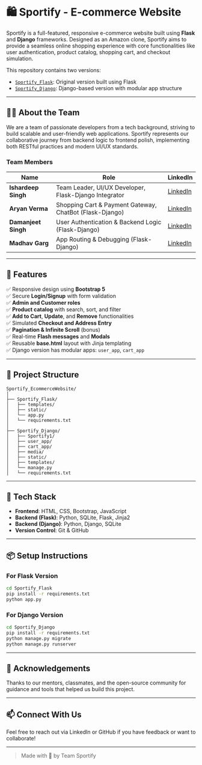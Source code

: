 
# 🛍️ Sportify - E-commerce Website

Sportify is a full-featured, responsive e-commerce website built using **Flask** and **Django** frameworks. Designed as an Amazon clone, Sportify aims to provide a seamless online shopping experience with core functionalities like user authentication, product catalog, shopping cart, and checkout simulation. 

This repository contains two versions:
- [`Sportify_Flask`](./Sportify_Flask): Original version built using Flask
- [`Sportify_Django`](./Sportify_Django): Django-based version with modular app structure

---

## 👨‍💻 About the Team

We are a team of passionate developers from a tech background, striving to build scalable and user-friendly web applications. Sportify represents our collaborative journey from backend logic to frontend polish, implementing both RESTful practices and modern UI/UX standards.

### Team Members

| Name            | Role                                  | LinkedIn                                  |
|-----------------|---------------------------------------|--------------------------------------------|
| **Ishardeep Singh** | Team Leader, UI/UX Developer, Flask-Django Integrator | [LinkedIn](https://www.linkedin.com/in/ishardeep-singh-743789311/) |
| **Aryan Verma**       | Shopping Cart & Payment Gateway, ChatBot (Flask-Django) | [LinkedIn](https://www.linkedin.com/in/aryan-verma-638594320/) |
| **Damanjeet Singh**   | User Authentication & Backend Logic (Flask-Django)    | [LinkedIn](https://www.linkedin.com/in/damanjeet-singh-834596316/) |
| **Madhav Garg**      | App Routing & Debugging (Flask-Django)               | [LinkedIn](https://www.linkedin.com/in/madhav-garg-059b4b339/) |


---

## 🚀 Features

✅ Responsive design using **Bootstrap 5**  
✅ Secure **Login/Signup** with form validation  
✅ **Admin and Customer roles**  
✅ **Product catalog** with search, sort, and filter  
✅ **Add to Cart**, **Update**, and **Remove** functionalities  
✅ Simulated **Checkout and Address Entry**  
✅ **Pagination & Infinite Scroll** (bonus)  
✅ Real-time **Flash messages** and **Modals**  
✅ Reusable **base.html** layout with Jinja templating  
✅ Django version has modular apps: `user_app`, `cart_app`

---

## 📂 Project Structure

```
Sportify_EcommerceWebsite/
│
├── Sportify_Flask/
│   ├── templates/
│   ├── static/
│   └── app.py
│   └── requirements.txt
│
├── Sportify_Django/
│   ├── Sportify1/
│   ├── user_app/
│   ├── cart_app/
│   ├── media/
│   ├── static/
│   ├── templates/
│   └── manage.py
│   └── requirements.txt
```

---

## 🔧 Tech Stack

- **Frontend**: HTML, CSS, Bootstrap, JavaScript
- **Backend (Flask)**: Python, SQLite, Flask, Jinja2
- **Backend (Django)**: Python, Django, SQLite
- **Version Control**: Git & GitHub

---

## 📦 Setup Instructions

### For Flask Version

```bash
cd Sportify_Flask
pip install -r requirements.txt
python app.py
```

### For Django Version

```bash
cd Sportify_Django
pip install -r requirements.txt
python manage.py migrate
python manage.py runserver
```

---

## 🙌 Acknowledgements

Thanks to our mentors, classmates, and the open-source community for guidance and tools that helped us build this project.

---

## 📫 Connect With Us

Feel free to reach out via LinkedIn or GitHub if you have feedback or want to collaborate!

---

> Made with 💖 by Team Sportify
